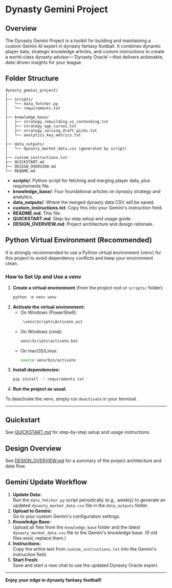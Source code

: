 # Dynasty Gemini Project

## Overview

The Dynasty Gemini Project is a toolkit for building and maintaining a custom Gemini AI expert in dynasty fantasy football. It combines dynamic player data, strategic knowledge articles, and custom instructions to create a world-class dynasty advisor—'Dynasty Oracle'—that delivers actionable, data-driven insights for your league.

## Folder Structure

```
dynasty_gemini_project/
│
├── scripts/
│   └── data_fetcher.py
│   └── requirements.txt
│
├── knowledge_base/
│   ├── strategy_rebuilding_vs_contending.txt
│   ├── strategy_age_curves.txt
│   ├── strategy_valuing_draft_picks.txt
│   └── analytics_key_metrics.txt
│
├── data_outputs/
│   └── dynasty_market_data.csv (generated by script)
│
├── custom_instructions.txt
├── QUICKSTART.md
├── DESIGN_OVERVIEW.md
└── README.md
```

- **scripts/**: Python script for fetching and merging player data, plus requirements file.
- **knowledge_base/**: Four foundational articles on dynasty strategy and analytics.
- **data_outputs/**: Where the merged dynasty data CSV will be saved.
- **custom_instructions.txt**: Copy this into your Gemini's instruction field.
- **README.md**: This file.
- **QUICKSTART.md**: Step-by-step setup and usage guide.
- **DESIGN_OVERVIEW.md**: Project architecture and design rationale.


## Python Virtual Environment (Recommended)

It is strongly recommended to use a Python virtual environment (venv) for this project to avoid dependency conflicts and keep your environment clean.

### How to Set Up and Use a venv

1. **Create a virtual environment** (from the project root or `scripts/` folder):
   ```powershell
   python -m venv venv
   ```
2. **Activate the virtual environment:**
   - On Windows (PowerShell):
     ```powershell
     .\venv\Scripts\Activate.ps1
     ```
   - On Windows (cmd):
     ```cmd
     venv\Scripts\activate.bat
     ```
   - On macOS/Linux:
     ```sh
     source venv/bin/activate
     ```
3. **Install dependencies:**
   ```sh
   pip install -r requirements.txt
   ```
4. **Run the project as usual.**

To deactivate the venv, simply run `deactivate` in your terminal.

---

## Quickstart
See [QUICKSTART.md](QUICKSTART.md) for step-by-step setup and usage instructions.

## Design Overview
See [DESIGN_OVERVIEW.md](DESIGN_OVERVIEW.md) for a summary of the project architecture and data flow.

## Gemini Update Workflow

1. **Update Data:**  
   Run the `data_fetcher.py` script periodically (e.g., weekly) to generate an updated `dynasty_market_data.csv` file in the `data_outputs` folder.
2. **Upload to Gemini:**  
   Go to your custom Gemini's configuration settings.
3. **Knowledge Base:**  
   Upload all files from the `knowledge_base` folder and the latest `dynasty_market_data.csv` file to the Gemini's knowledge base. (If old files exist, replace them.)
4. **Instructions:**  
   Copy the entire text from `custom_instructions.txt` into the Gemini's instruction field.
5. **Start Fresh:**  
   Save and start a new chat to use the updated Dynasty Oracle expert.

---

**Enjoy your edge in dynasty fantasy football!**
